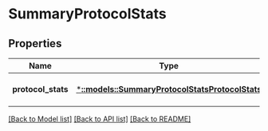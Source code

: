 # SummaryProtocolStats

## Properties
Name | Type | Description | Notes
------------ | ------------- | ------------- | -------------
**protocol_stats** | [***::models::SummaryProtocolStatsProtocolStats**](SummaryProtocolStatsProtocol-Stats.md) |  | [optional] [default to null]

[[Back to Model list]](../README.md#documentation-for-models) [[Back to API list]](../README.md#documentation-for-api-endpoints) [[Back to README]](../README.md)


